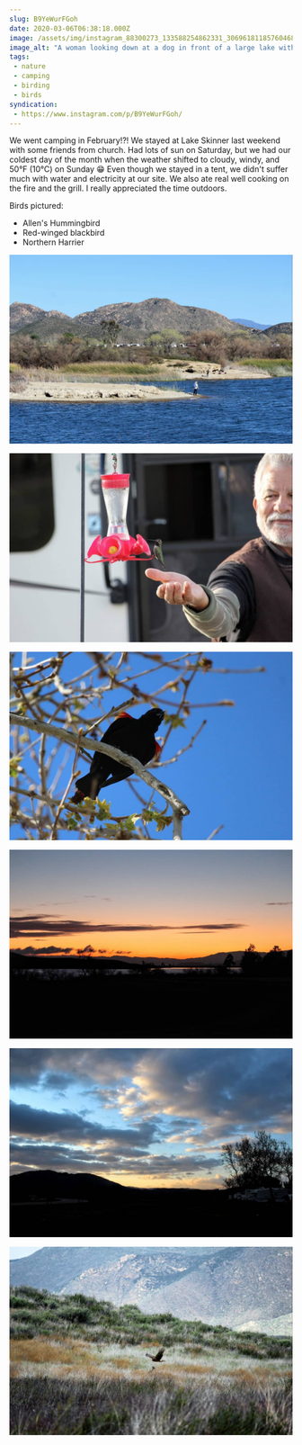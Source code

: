 ```yaml
---
slug: B9YeWurFGoh
date: 2020-03-06T06:38:18.000Z
image: /assets/img/instagram_88300273_133588254862331_3069618118576046895_n_17888595379477297.jpg
image_alt: "A woman looking down at a dog in front of a large lake with hills in the distance."
tags:
 - nature
 - camping
 - birding
 - birds
syndication:
 - https://www.instagram.com/p/B9YeWurFGoh/
---
```


We went camping in February!?! We stayed at Lake Skinner last weekend with some friends from church. Had lots of sun on Saturday, but we had our coldest day of the month when the weather shifted to cloudy, windy, and 50°F (10°C) on Sunday 😁
Even though we stayed in a tent, we didn't suffer much with water and electricity at our site. We also ate real well cooking on the fire and the grill. I really appreciated the time outdoors.

Birds pictured:
- Allen's Hummingbird
- Red-winged blackbird
- Northern Harrier

![A scrubby, dry, shoreline, next to deep blue water with rocky hills behind.](/assets/img/instagram_88220495_1804327376358793_4563366650148043525_n_17924225629374780.jpg)

![A man reaching out his hand to a hummingbird who is on a bird feeder.](/assets/img/instagram_87542402_147090203433798_1653260921023090172_n_18012180211273347.jpg)

![A black bird up in a tree with yellow and red patches on its wings.](/assets/img/instagram_88921879_213003193236557_4614588729669902994_n_17879713387539665.jpg)

![An orange sunset over a lake.](/assets/img/instagram_87663543_609769076533591_8708031724385833519_n_17884936438505499.jpg)

![Sunlight on a cloudy sky.](/assets/img/instagram_88793224_195636765081040_443241028562125169_n_17844630784994789.jpg)

![A hawk flying low over a field.](/assets/img/instagram_88281188_200458264599752_3007714868481525749_n_18094943803094437.jpg)
